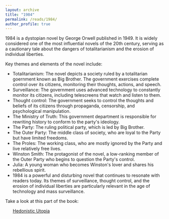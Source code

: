 ```yaml
---
layout: archive
title: "1984"
permalink: /reads/1984/
author_profile: true
---
```


1984 is a dystopian novel by George Orwell published in 1949. It is widely considered one of the most influential novels of the 20th century, serving as a cautionary tale about the dangers of totalitarianism and the erosion of individual liberties.

Key themes and elements of the novel include:

- Totalitarianism: The novel depicts a society ruled by a totalitarian goernment known as Big Brother. The government exercises complete control over its citizens, monitoring their thoughts, actions, and speech.
- Surveillance: The government uses advanced technology to constantly monitor its citizens, including telescreens that watch and listen to them.
- Thought control: The government seeks to control the thoughts and beliefs of its citizens through propaganda, censorship, and psychological manipulation.
- The Ministry of Truth: This government department is responsible for rewriting history to conform to the party's ideology.
- The Party: The ruling political party, which is led by Big Brother.
- The Outer Party: The middle class of society, who are loyal to the Party but have limited freedoms.
- The Proles: The working class, who are mostly ignored by the Party and live relatively free lives.
- Winston Smith: The protagonist of the novel, a low-ranking member of the Outer Party who begins to question the Party's control.
- Julia: A young woman who becomes Winston's lover and shares his rebellious spirit.
- 1984 is a powerful and disturbing novel that continues to resonate with readers today. Its themes of surveillance, thought control, and the erosion of individual liberties are particularly relevant in the age of technology and mass surveillance.

Take a look at this part of the book:


<ul><a href="{{ site.baseurl }}/posts/2021/01/Hedonistic-Utopia/">Hedonistic Utopia</a></ul>
